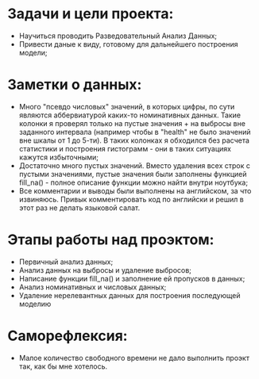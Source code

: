 # Задачи и цели проекта:
- Научиться проводить Разведовательный Анализ Данных;
- Привести даные к виду, готовому для дальнейшего построения модели;

# Заметки о данных: 
- Много "псевдо числовых" значений, в которых цифры, по сути являются аббервиатурой каких-то номинативных данных. Такие колонки я проверял только на пустые значения + на выбросы вне заданного интервала (например чтобы в "health" не было значений вне шкалы от 1 до 5-ти). В таких колонках я обходился без расчета статистики и построения гистограмм - они в таких ситуациях кажутся избыточными;
- Достаточно много пустых значений. Вместо удаления всех строк с пустыми значениями, пустые значения были заполнены функцией fill_na() - полное описание функции можно найти внутри ноутбука;
- Все комментарии и выводы были выполнены на английском, за что извиняюсь. Привык комментировать код по английски и решил в этот раз не делать языковой салат. 

# Этапы работы над проэктом:
- Первичный анализ данных;
- Анализ данных на выбросы и удаление выбросов;
- Написание функции fill_na() и заполнение ей пропусков в данных;
- Анализ номинативных и числовых данных;
- Удаление нерелевантных данных для построения последующей моделию
# Саморефлексия:
- Малое количество свободного времени не дало выполнить проэкт так, как бы мне хотелось.


